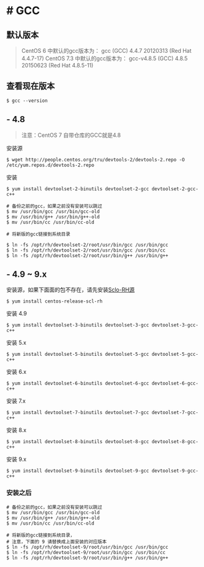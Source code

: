 # # GCC

## 默认版本

> CentOS 6 中默认的gcc版本为： gcc (GCC) 4.4.7 20120313 (Red Hat 4.4.7-17)
> CentOS 7.3 中默认的gcc版本为： gcc-v4.8.5 (GCC) 4.8.5 20150623 (Red Hat 4.8.5-11)

## 查看现在版本

```
$ gcc --version
```

## - 4.8 
> 注意：CentOS 7 自带仓库的GCC就是4.8

安装源
```
$ wget http://people.centos.org/tru/devtools-2/devtools-2.repo -O /etc/yum.repos.d/devtools-2.repo
```
安装
```
$ yum install devtoolset-2-binutils devtoolset-2-gcc devtoolset-2-gcc-c++

# 备份之前的gcc，如果之前没有安装可以跳过
$ mv /usr/bin/gcc /usr/bin/gcc-old
$ mv /usr/bin/g++ /usr/bin/g++-old
$ mv /usr/bin/cc /usr/bin/cc-old

# 将新版的gcc链接到系统目录

$ ln -fs /opt/rh/devtoolset-2/root/usr/bin/gcc /usr/bin/gcc
$ ln -fs /opt/rh/devtoolset-2/root/usr/bin/gcc /usr/bin/cc
$ ln -fs /opt/rh/devtoolset-2/root/usr/bin/g++ /usr/bin/g++
```
## - 4.9 ~ 9.x
安装源，如果下面面的包不存在，请先安装[Sclo-RH源](/chapter-started/repo-仓库.md)
```
$ yum install centos-release-scl-rh
```
安装 4.9
```
$ yum install devtoolset-3-binutils devtoolset-3-gcc devtoolset-3-gcc-c++
```
安装 5.x
```
$ yum install devtoolset-5-binutils devtoolset-5-gcc devtoolset-5-gcc-c++
```
安装 6.x
```
$ yum install devtoolset-6-binutils devtoolset-6-gcc devtoolset-6-gcc-c++
```
安装 7.x
```
$ yum install devtoolset-7-binutils devtoolset-7-gcc devtoolset-7-gcc-c++
```
安装 8.x
```
$ yum install devtoolset-8-binutils devtoolset-8-gcc devtoolset-8-gcc-c++
```
安装 9.x
```
$ yum install devtoolset-9-binutils devtoolset-9-gcc devtoolset-9-gcc-c++
```

### 安装之后

```
# 备份之前的gcc，如果之前没有安装可以跳过
$ mv /usr/bin/gcc /usr/bin/gcc-old
$ mv /usr/bin/g++ /usr/bin/g++-old
$ mv /usr/bin/cc /usr/bin/cc-old

# 将新版的gcc链接到系统目录，
# 注意，下面的 9 请替换成上面安装的对应版本
$ ln -fs /opt/rh/devtoolset-9/root/usr/bin/gcc /usr/bin/gcc
$ ln -fs /opt/rh/devtoolset-9/root/usr/bin/gcc /usr/bin/cc
$ ln -fs /opt/rh/devtoolset-9/root/usr/bin/g++ /usr/bin/g++
```